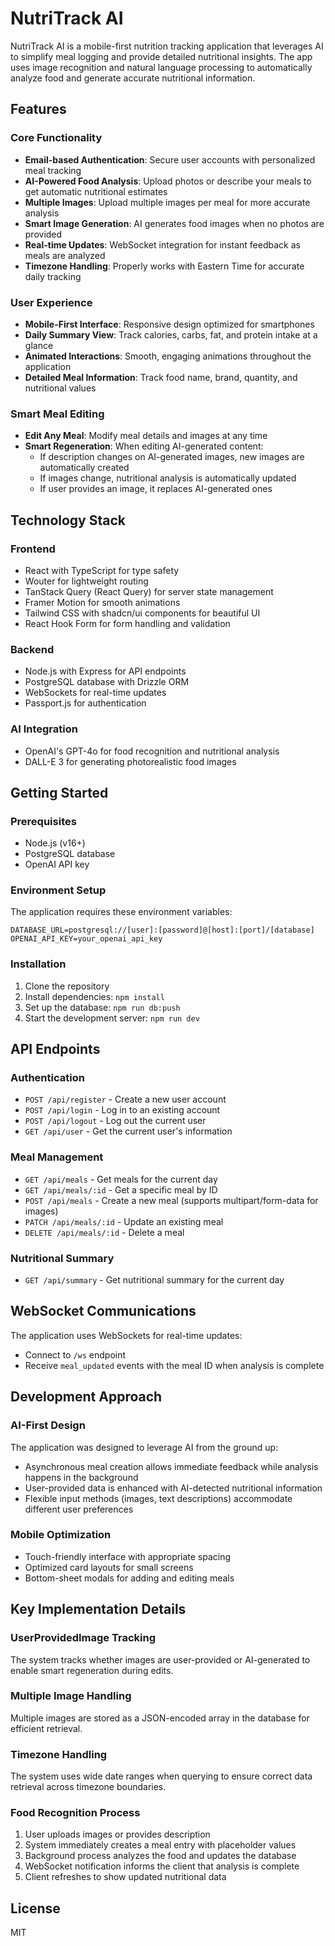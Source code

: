 # NutriTrack AI

NutriTrack AI is a mobile-first nutrition tracking application that leverages AI to simplify meal logging and provide detailed nutritional insights. The app uses image recognition and natural language processing to automatically analyze food and generate accurate nutritional information.

## Features

### Core Functionality
- **Email-based Authentication**: Secure user accounts with personalized meal tracking
- **AI-Powered Food Analysis**: Upload photos or describe your meals to get automatic nutritional estimates
- **Multiple Images**: Upload multiple images per meal for more accurate analysis
- **Smart Image Generation**: AI generates food images when no photos are provided
- **Real-time Updates**: WebSocket integration for instant feedback as meals are analyzed
- **Timezone Handling**: Properly works with Eastern Time for accurate daily tracking

### User Experience
- **Mobile-First Interface**: Responsive design optimized for smartphones
- **Daily Summary View**: Track calories, carbs, fat, and protein intake at a glance
- **Animated Interactions**: Smooth, engaging animations throughout the application
- **Detailed Meal Information**: Track food name, brand, quantity, and nutritional values

### Smart Meal Editing
- **Edit Any Meal**: Modify meal details and images at any time
- **Smart Regeneration**: When editing AI-generated content:
  - If description changes on AI-generated images, new images are automatically created
  - If images change, nutritional analysis is automatically updated
  - If user provides an image, it replaces AI-generated ones

## Technology Stack

### Frontend
- React with TypeScript for type safety
- Wouter for lightweight routing
- TanStack Query (React Query) for server state management
- Framer Motion for smooth animations
- Tailwind CSS with shadcn/ui components for beautiful UI
- React Hook Form for form handling and validation

### Backend
- Node.js with Express for API endpoints
- PostgreSQL database with Drizzle ORM
- WebSockets for real-time updates
- Passport.js for authentication

### AI Integration
- OpenAI's GPT-4o for food recognition and nutritional analysis
- DALL-E 3 for generating photorealistic food images

## Getting Started

### Prerequisites
- Node.js (v16+)
- PostgreSQL database
- OpenAI API key

### Environment Setup
The application requires these environment variables:
```
DATABASE_URL=postgresql://[user]:[password]@[host]:[port]/[database]
OPENAI_API_KEY=your_openai_api_key
```

### Installation
1. Clone the repository
2. Install dependencies: `npm install`
3. Set up the database: `npm run db:push`
4. Start the development server: `npm run dev`

## API Endpoints

### Authentication
- `POST /api/register` - Create a new user account
- `POST /api/login` - Log in to an existing account
- `POST /api/logout` - Log out the current user
- `GET /api/user` - Get the current user's information

### Meal Management
- `GET /api/meals` - Get meals for the current day
- `GET /api/meals/:id` - Get a specific meal by ID
- `POST /api/meals` - Create a new meal (supports multipart/form-data for images)
- `PATCH /api/meals/:id` - Update an existing meal
- `DELETE /api/meals/:id` - Delete a meal

### Nutritional Summary
- `GET /api/summary` - Get nutritional summary for the current day

## WebSocket Communications

The application uses WebSockets for real-time updates:
- Connect to `/ws` endpoint
- Receive `meal_updated` events with the meal ID when analysis is complete

## Development Approach

### AI-First Design
The application was designed to leverage AI from the ground up:
- Asynchronous meal creation allows immediate feedback while analysis happens in the background
- User-provided data is enhanced with AI-detected nutritional information
- Flexible input methods (images, text descriptions) accommodate different user preferences

### Mobile Optimization
- Touch-friendly interface with appropriate spacing
- Optimized card layouts for small screens
- Bottom-sheet modals for adding and editing meals

## Key Implementation Details

### UserProvidedImage Tracking
The system tracks whether images are user-provided or AI-generated to enable smart regeneration during edits.

### Multiple Image Handling
Multiple images are stored as a JSON-encoded array in the database for efficient retrieval.

### Timezone Handling
The system uses wide date ranges when querying to ensure correct data retrieval across timezone boundaries.

### Food Recognition Process
1. User uploads images or provides description
2. System immediately creates a meal entry with placeholder values
3. Background process analyzes the food and updates the database
4. WebSocket notification informs the client that analysis is complete
5. Client refreshes to show updated nutritional data

## License
MIT